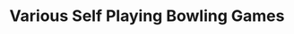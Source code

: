 ---
ee_id: '87'
site: '1'
type: '2'
long_id: 2011-009 Various Self Playing Bowling Games
url: 2011-009-various-self-playing-bowling-games
title: Various Self Playing Bowling Games
year: '2011'
medium: 'Modded game controllers and various video games. '
commission: 'The Whitney Museum of American Art, New York and The Barbican, London. '
dims:
pitch: "​Bowling games from the history of video games programmed to bowl only gutter
  balls via modded controllers."
ps: Sooo,.....this was a miltiscreen commission by both the Whitney Museum in NY and
  the Barbican art space in London with the idea that it would show in both places.
  Because of the difference in the two spaces it ended up showing as two different
  sizes. At the Barbican it was 14 screens(!), and at the Whitney it was 6 screens.
  The videos where generated in real-time by the game controllers being hot wired
  (by the Video Game TIVO TM chip), so, the games were actually being played in real
  time by a kinda mini computer. Though, of course, the games that were being “played”
  into the controllers were all losing games of straight gutter balls. Anyway. I have
  uploaded some video re-scans of the work above. Also possibly of note, it took me
  9 months to made this and get it all straight, and it almost killed me! LOL.
live_url:
related:
youtube: https://www.youtube.com/playlist?list=PLIVciZ6unaZQMOV86lDJGUhhwPZDlHut3
imgs: bowling-2011-009-curve-detail-database-EW_1.jpg,bowling-2011-009-whitney-detail-2-database-SC.jpg,BarbicanCurve-London-2011-02-install-5-database-EW.jpg,bowling-2011-009-whitney-install-2-database-AR.jpg,BarbicanCurve-London-2011-02-install-2-database-EW.jpg,BarbicanCurve-London-2011-02-install-4-database-EW.jpg
subheading:
display_year: '2011'
download:
add_credit: Coding by narrat1ve.com
add_credits:
related_code:
layout: things-i-made
---